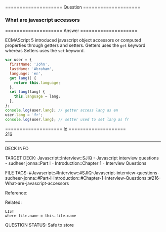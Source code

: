 ==================== Question ====================  

### What are javascript accessors  

==================== Answer ====================  

ECMAScript 5 introduced javascript object accessors or computed properties
through getters and setters. Getters uses the `get` keyword whereas Setters uses
the `set` keyword.

```javascript
var user = {
  firstName: 'John',
  lastName: 'Abraham',
  language: 'en',
  get lang() {
    return this.language;
  },
  set lang(lang) {
    this.language = lang;
  },
};
console.log(user.lang); // getter access lang as en
user.lang = 'fr';
console.log(user.lang); // setter used to set lang as fr
```

==================== Id ====================  
216
<!--ID: 1707879831956-->

---

DECK INFO

TARGET DECK: Javascript::Interview::SJIQ - Javascript interview questions - sudheer jonna::Part I - Introduction::Chapter 1 - Interview Questions

FILE TAGS: #Javascript::#Interview::#SJIQ-Javascript-interview-questions-sudheer-jonna::#Part-I-Introduction::#Chapter-1-Interview-Questions::#216-What-are-javascript-accessors

Reference:

Related:

```dataview
LIST
where file.name = this.file.name
```
QUESTION STATUS: Safe to store
